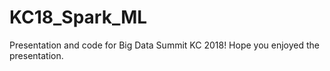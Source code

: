 # KC18_Spark_ML
Presentation and code for Big Data Summit KC 2018!
Hope you enjoyed the presentation.